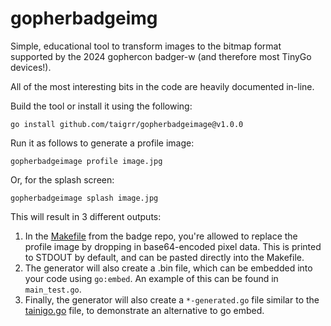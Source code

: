 # gopherbadgeimg

Simple, educational tool to transform images to the bitmap format supported by
the 2024 gophercon badger-w (and therefore most TinyGo devices!).

All of the most interesting bits in the code are heavily documented in-line.

Build the tool or install it using the following:

`go install github.com/taigrr/gopherbadgeimage@v1.0.0`

Run it as follows to generate a profile image:

`gopherbadgeimage profile image.jpg`

Or, for the splash screen:

`gopherbadgeimage splash image.jpg`

This will result in 3 different outputs:

1. In the [Makefile](https://github.com/hybridgroup/badger2040/blob/main/Makefile)
from the badge repo, you're allowed to replace the profile image by dropping in
base64-encoded pixel data.
This is printed to STDOUT by default, and can be pasted directly into the Makefile.
1. The generator will also create a .bin file, which can be embedded into your
code using `go:embed`. An example of this can be found in `main_test.go`.
1. Finally, the generator will also create a `*-generated.go` file similar to the 
[tainigo.go](https://github.com/hybridgroup/badger2040/blob/main/tainigo.go) file,
to demonstrate an alternative to go embed.
